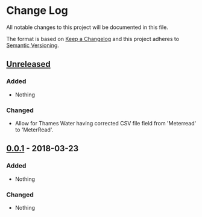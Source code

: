 # Change Log
All notable changes to this project will be documented in this file.

The format is based on [Keep a Changelog](http://keepachangelog.com/)
and this project adheres to [Semantic Versioning](http://semver.org/).

## [Unreleased]
### Added
- Nothing

### Changed
- Allow for Thames Water having corrected CSV file field from 'Meterread' to
 'MeterRead'.

## [0.0.1] - 2018-03-23
### Added
- Nothing

### Changed
- Nothing

[Unreleased]: https://github.com/papadeltasierra/thameswater/compare/0.0.1...HEAD
[0.0.1]: https://github.com/papadeltasierra/thameswater/0.0.1
